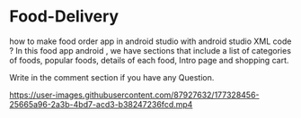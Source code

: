 # Food-Delivery

how to make food order app in android studio with android studio XML code ?
In this food app android , we have sections that include a list of categories of foods, popular foods, details of each food, Intro page and shopping cart.

Write in the comment section if you have any Question.

https://user-images.githubusercontent.com/87927632/177328456-25665a96-2a3b-4bd7-acd3-b38247236fcd.mp4

